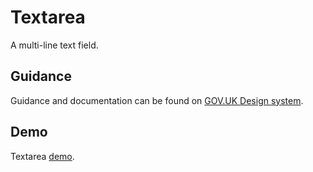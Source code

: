 # Textarea

A multi-line text field.

## Guidance

Guidance and documentation can be found on [GOV.UK Design system](linkgoeshere).

## Demo

Textarea [demo](linkgoeshere).

<!--
## Installation

```
npm install --save @govuk-frontend/textarea
```
## Usage

Including the Sass

```
@import "@govuk-frontend/textarea/textarea";
```
-->
